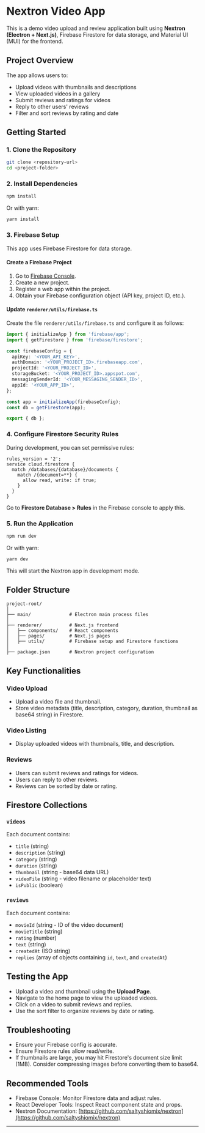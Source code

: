 # Nextron Video App

This is a demo video upload and review application built using **Nextron (Electron + Next.js)**, Firebase Firestore for data storage, and Material UI (MUI) for the frontend.

## Project Overview

The app allows users to:
- Upload videos with thumbnails and descriptions
- View uploaded videos in a gallery
- Submit reviews and ratings for videos
- Reply to other users' reviews
- Filter and sort reviews by rating and date

## Getting Started

### 1. Clone the Repository
```bash
git clone <repository-url>
cd <project-folder>
```

### 2. Install Dependencies
```bash
npm install
```
Or with yarn:
```bash
yarn install
```

### 3. Firebase Setup
This app uses Firebase Firestore for data storage.

#### Create a Firebase Project
1. Go to [Firebase Console](https://console.firebase.google.com/).
2. Create a new project.
3. Register a web app within the project.
4. Obtain your Firebase configuration object (API key, project ID, etc.).

#### Update `renderer/utils/firebase.ts`
Create the file `renderer/utils/firebase.ts` and configure it as follows:

```ts
import { initializeApp } from 'firebase/app';
import { getFirestore } from 'firebase/firestore';

const firebaseConfig = {
  apiKey: '<YOUR_API_KEY>',
  authDomain: '<YOUR_PROJECT_ID>.firebaseapp.com',
  projectId: '<YOUR_PROJECT_ID>',
  storageBucket: '<YOUR_PROJECT_ID>.appspot.com',
  messagingSenderId: '<YOUR_MESSAGING_SENDER_ID>',
  appId: '<YOUR_APP_ID>',
};

const app = initializeApp(firebaseConfig);
const db = getFirestore(app);

export { db };
```

### 4. Configure Firestore Security Rules
During development, you can set permissive rules:

```plaintext
rules_version = '2';
service cloud.firestore {
  match /databases/{database}/documents {
    match /{document=**} {
      allow read, write: if true;
    }
  }
}
```
Go to **Firestore Database > Rules** in the Firebase console to apply this.

### 5. Run the Application
```bash
npm run dev
```
Or with yarn:
```bash
yarn dev
```

This will start the Nextron app in development mode.

## Folder Structure
```
project-root/
│
├── main/              # Electron main process files
│
├── renderer/          # Next.js frontend
│   ├── components/    # React components
│   ├── pages/         # Next.js pages
│   ├── utils/         # Firebase setup and Firestore functions
│
├── package.json       # Nextron project configuration
```

## Key Functionalities

### Video Upload
- Upload a video file and thumbnail.
- Store video metadata (title, description, category, duration, thumbnail as base64 string) in Firestore.

### Video Listing
- Display uploaded videos with thumbnails, title, and description.

### Reviews
- Users can submit reviews and ratings for videos.
- Users can reply to other reviews.
- Reviews can be sorted by date or rating.

## Firestore Collections

### `videos`
Each document contains:
- `title` (string)
- `description` (string)
- `category` (string)
- `duration` (string)
- `thumbnail` (string - base64 data URL)
- `videoFile` (string - video filename or placeholder text)
- `isPublic` (boolean)

### `reviews`
Each document contains:
- `movieId` (string - ID of the video document)
- `movieTitle` (string)
- `rating` (number)
- `text` (string)
- `createdAt` (ISO string)
- `replies` (array of objects containing `id`, `text`, and `createdAt`)

## Testing the App
- Upload a video and thumbnail using the **Upload Page**.
- Navigate to the home page to view the uploaded videos.
- Click on a video to submit reviews and replies.
- Use the sort filter to organize reviews by date or rating.

## Troubleshooting
- Ensure your Firebase config is accurate.
- Ensure Firestore rules allow read/write.
- If thumbnails are large, you may hit Firestore's document size limit (1MB). Consider compressing images before converting them to base64.

## Recommended Tools
- Firebase Console: Monitor Firestore data and adjust rules.
- React Developer Tools: Inspect React component state and props.
- Nextron Documentation: [https://github.com/saltyshiomix/nextron](https://github.com/saltyshiomix/nextron)

---

